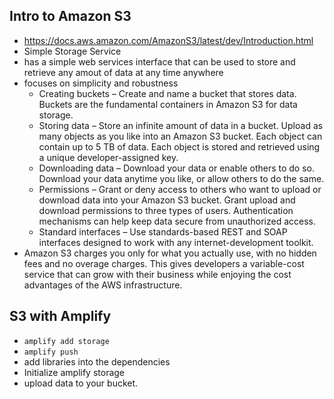 ## Intro to Amazon S3
- https://docs.aws.amazon.com/AmazonS3/latest/dev/Introduction.html 
- Simple Storage Service
- has a simple web services interface that can be used to store and retrieve any amout of data at any time anywhere 
- focuses on simplicity and robustness
  - Creating buckets – Create and name a bucket that stores data. Buckets are the fundamental containers in Amazon S3 for data storage.
  - Storing data – Store an infinite amount of data in a bucket. Upload as many objects as you like into an Amazon S3 bucket. Each object can contain up to 5 TB of data. Each object is stored and retrieved using a unique developer-assigned key.
  - Downloading data – Download your data or enable others to do so. Download your data anytime you like, or allow others to do the same.
  - Permissions – Grant or deny access to others who want to upload or download data into your Amazon S3 bucket. Grant upload and download permissions to three types of users. Authentication mechanisms can help keep data secure from unauthorized access.
  - Standard interfaces – Use standards-based REST and SOAP interfaces designed to work with any internet-development toolkit.
- Amazon S3 charges you only for what you actually use, with no hidden fees and no overage charges. This gives developers a variable-cost service that can grow with their business while enjoying the cost advantages of the AWS infrastructure.

## S3 with Amplify
- `amplify add storage`
- `amplify push`
- add libraries into the dependencies
- Initialize amplify storage
- upload data to your bucket.